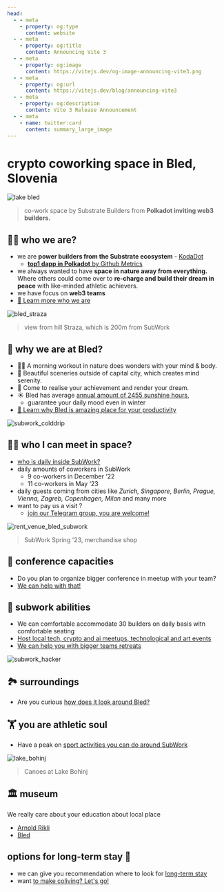 ```yaml
---
head:
  - - meta
    - property: og:type
      content: website
  - - meta
    - property: og:title
      content: Announcing Vite 3
  - - meta
    - property: og:image
      content: https://vitejs.dev/og-image-announcing-vite3.png
  - - meta
    - property: og:url
      content: https://vitejs.dev/blog/announcing-vite3
  - - meta
    - property: og:description
      content: Vite 3 Release Announcement
  - - meta
    - name: twitter:card
      content: summary_large_image
---
```


# crypto coworking space in Bled, Slovenia <Badge type="warning" text="beta" />

![lake bled](pics/subwork_hero.png)

> co-work space by Substrate Builders from **Polkadot inviting web3 builders.**

👨‍🏭 who we are?
---

-  we are **power builders from the Substrate ecosystem** - [KodaDot](https://twitter.com/kodadot)
   - [**top1 dapp in Polkadot** by Github Metrics](https://github.com/topics/polkadot)
- we always wanted to have **space in nature away from everything.** Where others could come over to **re-charge and build their dream in peace** with like-minded athletic achievers.
- we have focus on **web3 teams**
- [📖 Learn more who we are](./who-we-are.md)


![bled_straza](pics/bled_from_straza.png)
> view from hill Straza, which is 200m from SubWork

🤔 why we are at Bled?
---

- 🏃‍♂️ A morning workout in nature does wonders with your mind & body.
- 🚴 Beautiful sceneries outside of capital city, which creates mind serenity.
- 💨 Come to realise your achievement and render your dream.
-  ☀️ Bled has average [annual amount of 2455 sunshine hours](https://en.climate-data.org/europe/slovenia/bled/bled-52121/),
   -  guarantee your daily mood even in winter
- [📖 Learn why Bled is amazing place for your productivity](./why-did-we-choose-bled.md)

![subwork_colddrip](pics/subwork_colddrip.jpg)

👩‍💻 who I can meet in space?
---

- [who is daily inside SubWork?](./family-members-in-subwork.md)
- daily amounts of coworkers in SubWork
  - 9 co-workers in December ‘22
  - 11 co-workers in May ‘23
- daily guests coming from cities like _Zurich, Singapore, Berlin, Prague, Vienna, Zagreb, Copenhagen, Milan_ and many more
- want to pay us a visit ? 
  - [join our Telegram group, you are welcome!](./contact.md)



![rent_venue_bled_subwork](pics/subwork_venue.png)
> SubWork Spring '23, merchandise shop

👔 conference capacities
---

- Do you plan to organize bigger conference in meetup with your team? 
- [We can help with that!](./company-retreat.md)

🧘 subwork abilities
---
- We can comfortable accommodate 30 builders on daily basis witn comfortable seating
- [Host local tech, crypto and ai meetups, technological and art events](./rent-subwork-venue-in-bled.md)
- [We can help you with bigger teams retreats](./company-retreat.md)

![subwork_hacker](./pics/subwork_hacker_zoom.png)


🏞  surroundings
---

- Are you curious [how does it look around Bled?](./surroundings.md)

🏋️ you are athletic soul
---

- Have a peak on [sport activities you can do around SubWork](./sports-activities-around-bled.md)

![lake_bohinj](pics/lake_bohinj_canoes.png)
> Canoes at Lake Bohinj

🏛 museum
---

We really care about your education about local place

- [Arnold Rikli](https://en.wikipedia.org/wiki/Arnold_Rikli)
- [Bled](https://en.wikipedia.org/wiki/Bled)

options for long-term stay 🏡 
---

- we can give you recommendation where to look for [long-term stay](/long-term-stay-in-bled.md)
- want [to make coliving? Let's go!](./coliving-in-bled.md)
